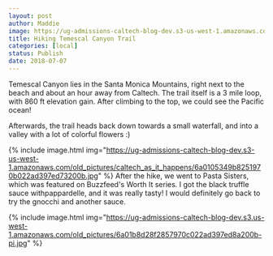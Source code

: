 ```yaml
---
layout: post
author: Maddie
image: https://ug-admissions-caltech-blog-dev.s3-us-west-1.amazonaws.com/old_pictures/caltech_as_it_happens/6a0105349b8251970b022ad397ed77200b.jpg
title: Hiking Temescal Canyon Trail
categories: [local]
status: Publish
date: 2018-07-07
---
```


Temescal Canyon lies in the Santa Monica Mountains, right next to the beach and about an hour away from Caltech. The trail itself is a 3 mile loop, with 860 ft elevation gain. After climbing to the top, we could see the Pacific ocean!

Afterwards, the trail heads back down towards a small waterfall, and into a valley with a lot of colorful flowers :)


{% include image.html img="https://ug-admissions-caltech-blog-dev.s3-us-west-1.amazonaws.com/old_pictures/caltech_as_it_happens/6a0105349b8251970b022ad397ed73200b.jpg" %}
After the hike, we went to Pasta Sisters, which was featured on Buzzfeed's Worth It series. I got the black truffle sauce withpappardelle, and it was really tasty! I would definitely go back to try the gnocchi and another sauce.


{% include image.html img="https://ug-admissions-caltech-blog-dev.s3.us-west-1.amazonaws.com/old_pictures/6a01b8d28f2857970c022ad397ed8a200b-pi.jpg" %}
